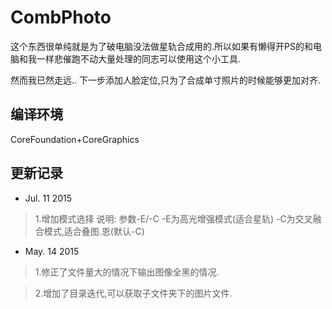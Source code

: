 CombPhoto
========
这个东西很单纯就是为了破电脑没法做星轨合成用的.所以如果有懒得开PS的和电脑和我一样悲催跑不动大量处理的同志可以使用这个小工具.

然而我已然走远.. 下一步添加人脸定位,只为了合成单寸照片的时候能够更加对齐.

编译环境
------

CoreFoundation+CoreGraphics

更新记录
------
*	Jul. 11 2015

>1.增加模式选择
>说明:
>参数-E/-C -E为高光增强模式(适合星轨) -C为交叉融合模式,适合叠图.恩(默认-C)

*	May. 14 2015

>1.修正了文件量大的情况下输出图像全黑的情况.

>2.增加了目录迭代,可以获取子文件夹下的图片文件.
